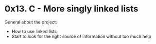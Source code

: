 # 0x13. C - More singly linked lists

General about the project:
- How to use linked lists
- Start to look for the right source of information without too much help
